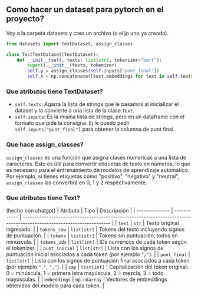 ## Como hacer un dataset para pytorch en el proyecto?

Voy a la carpeta datasets y creo un archivo (o elijo uno ya creado).
```python
from datasets import TextDataset, assign_classes

class TestTextDataset(TextDataset):
    def __init__(self, texts: list[str], tokenizer="bert"):
        super().__init__(texts, tokenizer)
        self.y = assign_classes(self.inputs["punt_final"])
        self.X = np.concatenate([text.embeddings for text in self.texts])
```

### Que atributos tiene TextDataset?
- `self.texts`: Agarra la lista de strings que le pasamos al inicializar el dataset y la convierte a una lista de la clase `Text`.
- `self.inputs`: Es la misma lista de strings, pero en un dataframe con el formato que pide la consigna. Ej le puedo pedir `self.inputs["punt_final"]` para obtener la columna de punt final.

### Que hace assign_classes?
`assign_classes` es una función que asigna clases numericas a una lista de caracteres.
Esto es útil para convertir etiquetas de texto en números, lo que es necesario para el entrenamiento de modelos de aprendizaje automático.
Por ejemplo, si tienes etiquetas como "positivo", "negativo" y "neutral", `assign_classes` las convertirá en 0, 1 y 2 respectivamente.

### Que atributos tiene Text?
(hecho con chatgpt)
| Atributo       | Tipo         | Descripción                                                                                                         |
| -------------- | ------------ | ------------------------------------------------------------------------------------------------------------------- |
| `text`         | `str`        | Texto original ingresado.                                                                                           |
| `tokens_raw`   | `list[str]`  | Tokens del texto incluyendo signos de puntuación.                                                                   |
| `tokens`       | `list[str]`  | Tokens sin puntuación, todos en minúscula.                                                                          |
| `tokens_ids`   | `list[int]`  | IDs numéricos de cada token según el tokenizer.                                                                     |
| `punt_inicial` | `list[str]`  | Lista con los signos de puntuación inicial asociados a cada token (por ejemplo `"¿"`).                              |
| `punt_final`   | `list[str]`  | Lista con los signos de puntuación final asociados a cada token (por ejemplo `"."`, `","`).                         |
| `cap`          | `list[int]`  | Capitalización del token original: <br>0 = minúscula, 1 = primera letra mayúscula, 2 = mezcla, 3 = todo mayúsculas. |
| `embeddings`   | `np.ndarray` | Vectores de embeddings obtenidos del modelo para cada token.                                                        |

